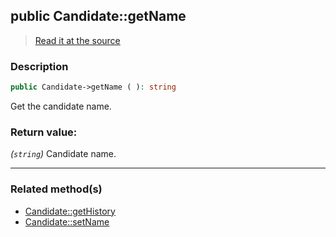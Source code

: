 ## public Candidate::getName

> [Read it at the source](https://github.com/julien-boudry/Condorcet/blob/master/src/Candidate.php#L96)

### Description    

```php
public Candidate->getName ( ): string
```

Get the candidate name.
    

### Return value:   

*(```string```)* Candidate name.


---------------------------------------

### Related method(s)      

* [Candidate::getHistory](/Docs/ApiReferences/Candidate%20Class/public%20Candidate--getHistory.md)    
* [Candidate::setName](/Docs/ApiReferences/Candidate%20Class/public%20Candidate--setName.md)    
